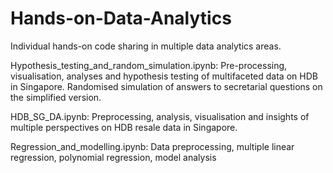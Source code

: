 # Hands-on-Data-Analytics
Individual hands-on code sharing in multiple data analytics areas.

Hypothesis_testing_and_random_simulation.ipynb: Pre-processing, visualisation, analyses and hypothesis testing of multifaceted data on HDB in Singapore. Randomised simulation of answers to secretarial questions on the simplified version.

HDB_SG_DA.ipynb: Preprocessing, analysis, visualisation and insights of multiple perspectives on HDB resale data in Singapore.

Regression_and_modelling.ipynb: Data preprocessing, multiple linear regression, polynomial regression, model analysis
